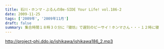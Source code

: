```yaml
---
title: 石川・ホンマ・ぶるんのBe-SIDE Your Life! vol.186-2
date: 2009-11-25
tags: ['2009年', '2009年11月']
draft: false
summary: 集合時間１８時３０分に『寝坊』で遅刻のビーサイ！ホンマさん・・・１２時に寝たそうで。そんな最中の、１２／２５のお知らせがたくさん！！来れる人もそうじゃない人も！！NAMAE
---
```


http://project-phi.ddo.jp/ishikawa/ishikawa186_2.mp3
